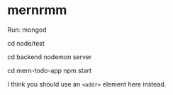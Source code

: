 # mernrmm

Run:
mongod

cd node/test

cd backend
nodemon server

cd mern-todo-app
npm start

I think you should use an
`<addr>` element here instead.
